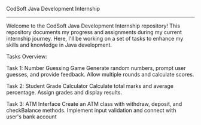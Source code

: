 CodSoft Java Development Internship

________________________________________________________________________________________________________________________


Welcome to the CodSoft Java Development Internship repository! 
This repository documents my progress and assignments during my current internship journey. Here, I'll be working on a set of tasks to enhance my skills and knowledge in Java development.

Tasks Overview:


Task 1: Number Guessing Game
Generate random numbers, prompt user guesses, and provide feedback.
Allow multiple rounds and calculate scores.


Task 2: Student Grade Calculator
Calculate total marks and average percentage.
Assign grades and display results.


Task 3: ATM Interface
Create an ATM class with withdraw, deposit, and checkBalance methods.
Implement input validation and connect with user's bank account


